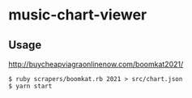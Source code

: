 # music-chart-viewer

## Usage

http://buycheapviagraonlinenow.com/boomkat2021/

```
$ ruby scrapers/boomkat.rb 2021 > src/chart.json
$ yarn start
```

